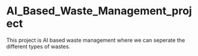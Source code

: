 # AI_Based_Waste_Management_project
This project is AI based waste management where we can seperate the different types of wastes.
